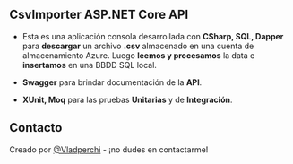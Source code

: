 
## CsvImporter ASP.NET Core API

* Esta es una aplicación consola desarrollada con **CSharp, SQL, Dapper** para **descargar** un archivo **.csv** almacenado en una cuenta de almacenamiento Azure. Luego **leemos y procesamos** la data e **insertamos** en una BBDD SQL local.

* **Swagger** para brindar documentación de la **API**.
* **XUnit, Moq** para las pruebas **Unitarias** y de **Integración**.

## Contacto
Creado por [@Vladperchi](https://www.linkedin.com/in/vladperchi/) - ¡no dudes en contactarme!

